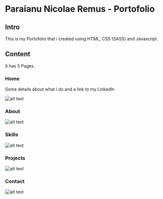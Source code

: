 # Paraianu Nicolae Remus - Portofolio

## Intro

This is my Portofolio that i created using HTML, CSS (SASS) and Javascript.

## Content

It has 5 Pages.

### Home

Some details about what i do and a link to my LinkedIn

![alt text][Home]
    
[Home]: https://github.com/Paraianu-Remus/paraianu-remus.github.io/assets/99686102/1129bfe4-6b78-4899-b1f0-9886b5959b9e

### About

![alt text][About]
    
[About]: https://github.com/Paraianu-Remus/paraianu-remus.github.io/assets/99686102/17308410-038c-439c-966f-11fe28758308

### Skills

![alt text][Skills]
    
[Skills]: https://github.com/Paraianu-Remus/paraianu-remus.github.io/assets/99686102/4e0d42c5-767b-4849-b342-40a4ecbbd633

### Projects

![alt text][Projects]
    
[Projects]: https://github.com/Paraianu-Remus/paraianu-remus.github.io/assets/99686102/2d6204ab-b9b1-49d0-ae55-ed413e44d9ac

### Contact

![alt text][Contact]
    
[Contact]: https://github.com/Paraianu-Remus/paraianu-remus.github.io/assets/99686102/56b6927b-a27c-40c8-842a-70da178f87dd
